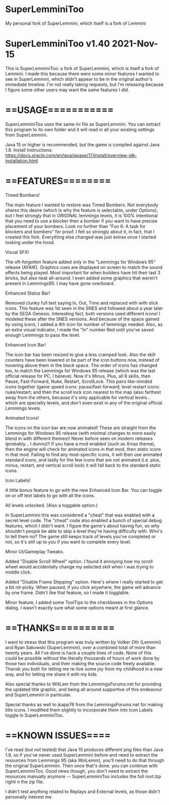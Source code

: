 # SuperLemminiToo
My personal fork of SuperLemmini, which itself is a fork of Lemmini

# SuperLemminiToo v1.40 2021-Nov-15

This is SuperLemminiToo: a fork of SuperLemmini, which is itself a fork of Lemmini.
I made this because there were some minor features I wanted to see in SuperLemmini, which didn't appear to be in the original author's immediate timeline.
I'm not really taking requests, but I'm releasing because I figure some other users may want the same features I did.

# ==USAGE===========

SuperLemminiToo uses the same ini file as SuperLemmini. You can extract this program to its own folder and it will read in all your existing settings from SuperLemmini.

Java 15 or higher is recommended, but the game is compiled against Java 1.8.
Install Instructions: https://docs.oracle.com/en/java/javase/17/install/overview-jdk-installation.html

# ==FEATURES========

Timed Bombers!

The main feature I wanted to restore was Timed Bombers. Not everybody shares this desire (which is why the feature is selectable, under Options), but I feel strongly that in *ORIGINAL* lemmings levels, it is 100% intentional that you need to use a blocker then a bomber if you want to have precise placement of your bombers. Look no further than "Fun 6: A task for blockers and bombers" for proof.
I felt so strongly about it, in fact, that I created this fork.  Everything else changed was just extras once I started looking under the hood.

Visual SFX! 

The oft-forgotten feature added *only* in the "Lemmings for Windows 95" release (AFAIK). Graphics cues are displayed on screen to match the sound effects being played. Most important for when builders have hit their last 3 bricks, but also neat all-around.  I even added some graphics that weren't present in Lemmings95. I may have gone overboard.

Enhanced Status Bar!

Removed clunky full text saying In, Out, Time and replaced with with slick icons. This feature was 1st seen in the SNES and followed about a year later by the SEGA Genesis. Interesting fact, both versions used different icons!  I modeled these after the SNES versions.
And because of the space gained by using icons, I added a 4th icon for number of lemmings needed.
Also, as an extra visual indicator, I made the "In" number Red until you've saved enough Lemmings to pass the level.

Enhanced Icon Bar!

The icon bar has been resized to give a less cramped look. Also the skill counters have been lowered ot be part of the icon buttons now, instead of hovering above them in the black space. The order of icons has changed too, to match the Lemmings for Windows 95 release (which was the last official release for PC, I believe). Now it's Minus, Plus, all 8 skills, then Pause, Fast-Forward, Nuke, Restart, ScrollLock. This pairs like-minded icons together (game speed icons: pause/fast-forward; level restart icons: nuke/restart; and then the scroll lock icon nearest to the map (also farthest away from the others, because it's only applicable for vertical levels... which are specialty levels, and don't even exist in any of the original official Lemmings levels.

Animated Icons!

The icons on the icon bar are now animated!  These are straight from the Lemmings for Windows 95 release (with minimal changes to more easily blend in with different themes)!  Never before seen on modern releases (probably... I dunno)!!  If you have a mod enabled (such as Xmas theme), then the engine will check for animated icons in that mod, then static icons in that mod. Failing to find any mod-specific icons, it will then use animated standard icons, and lastly for the few icons that are not animated (i.e. plus, minus, restart, and vertical scroll lock) it will fall back to the standard static icons.

Icon Labels!

A little bonus feature to go with the new Enhanced Icon Bar. You can toggle on or off text labels to go with all the icons.

All levels unlocked. (Also a toggable option.)

In SuperLemmini this was considered a "cheat" that was enabled with a secret level code.  The "cheat" code also enabled a bunch of special debug features, which I didn't want.  I figure the game's about having fun, so why shouldn't people be able to skip a level they're having difficulty with. Who's to tell them no?
The game still keeps track of levels you've completed or not, so it's still up to you if you want to complete every level.

Minor UI/Gameplay Tweaks.

  Added "Disable Scroll Wheel" option. 
  I found it annoying how my scroll wheel would accidentally change my selected skill when I was trying to middle click.

  Added "Disable Frame Stepping" option.
  Here's where I really started to get a bit nit-picky.
  When paused, if you click anywhere, the game will advance by one frame. Didn't like that feature, so I made it togglable.

  Minor feature, I added some ToolTips to the checkboxes in the Options dialog. I wasn't exactly sure what some options meant at first glance.

# ==THANKS==========

I want to stress that this program was truly written by Volker Oth (Lemmini) and Ryan Sakowski (SuperLemmini), over a combined total of more than twenty years. All I've done is hack a couple lines of code. None of this could be possible without the literally thousands of hours of work done by those two individuals, and their making the source code freely available. Thansk you both for letting me re-live some joy from my childhood in a new way, and for letting me share it with my kids.

Also special thanks to WillLem from the LemmingsForums.net for providing the updated title graphic, and being all around supportive of this endeavour and SuperLemmini in particular.

Special thanks as well to jkapp76 from the LemmingsForums.net for making title icons. I modified them slightly to incorporate them into Icon Labels toggle in SuperLemminiToo.

# ==KNOWN ISSUES====

I've read (but not tested) that Java 15 produces different png files than Java 1.8, so if you've never used SuperLemmini before and need to extract the resources from Lemmings 95 (aka WinLemm), you'll need to do that through the original SuperLemmini.  Then once that's done, you can continue with SuperLemminiToo.  Good news though, you don't need to extract the resources manually anymore -- SuperLemminiToo includes the full root.lzp righti n the zip file.

I didn't test anything related to Replays and External levels, as those didn't personally interest me.